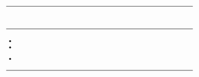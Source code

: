 <h2></h2>
<p></p>
<hr>

<h3></h3>
<p></p>
<p></p>
<pre></pre>

<h3></h3>
<p></p>
<p></p>
<pre></pre>
<hr>

<h3></h3>
<p></p>
<ul>
  <li></li>
  <li></li>
  <li><p></p>
    <pre></pre>
    <p></p></li>
</ul>
<p></p>
<p></p>

<h3></h3>
<p></p>
<p></p>

<h3></h3>
<p></p>
<p></p>
<hr>

<h3></h3>
<p></p>
<table>
  <!-- daixu -->
